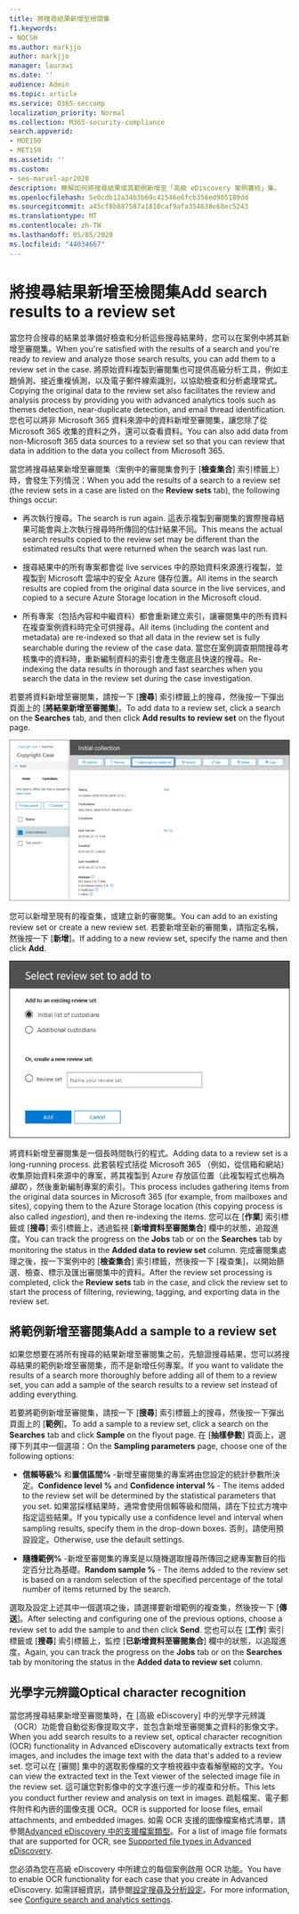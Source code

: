 ```yaml
---
title: 將搜尋結果新增至檢閱集
f1.keywords:
- NOCSH
ms.author: markjjo
author: markjjo
manager: laurawi
ms.date: ''
audience: Admin
ms.topic: article
ms.service: O365-seccomp
localization_priority: Normal
ms.collection: M365-security-compliance
search.appverid:
- MOE150
- MET150
ms.assetid: ''
ms.custom:
- seo-marvel-apr2020
description: 瞭解如何將搜尋結果或其範例新增至「高級 eDiscovery 案例審核」集。
ms.openlocfilehash: 5e0cdb12a34b3b69c41546e6fcb356ed905189dd
ms.sourcegitcommit: a45cf8b887587a1810caf9afa354638e68ec5243
ms.translationtype: MT
ms.contentlocale: zh-TW
ms.lasthandoff: 05/05/2020
ms.locfileid: "44034667"
---
```

# <a name="add-search-results-to-a-review-set"></a><span data-ttu-id="954f7-103">將搜尋結果新增至檢閱集</span><span class="sxs-lookup"><span data-stu-id="954f7-103">Add search results to a review set</span></span>

<span data-ttu-id="954f7-104">當您符合搜尋的結果並準備好檢查和分析這些搜尋結果時，您可以在案例中將其新增至審閱集。</span><span class="sxs-lookup"><span data-stu-id="954f7-104">When you're satisfied with the results of a search and you're ready to review and analyze those search results, you can add them to a review set in the case.</span></span> <span data-ttu-id="954f7-105">將原始資料複製到審閱集也可提供高級分析工具，例如主題偵測、接近重複偵測，以及電子郵件線索識別，以協助檢查和分析處理常式。</span><span class="sxs-lookup"><span data-stu-id="954f7-105">Copying the original data to the review set also facilitates the review and analysis process by providing you with advanced analytics tools such as themes detection, near-duplicate detection, and email thread identification.</span></span> <span data-ttu-id="954f7-106">您也可以將非 Microsoft 365 資料來源中的資料新增至審閱集，讓您除了從 Microsoft 365 收集的資料之外，還可以查看資料。</span><span class="sxs-lookup"><span data-stu-id="954f7-106">You can also add data from non-Microsoft 365 data sources to a review set so that you can review that data in addition to the data you collect from Microsoft 365.</span></span> 

<span data-ttu-id="954f7-107">當您將搜尋結果新增至審閱集（案例中的審閱集會列于 [**檢查集合**] 索引標籤上）時，會發生下列情況：</span><span class="sxs-lookup"><span data-stu-id="954f7-107">When you add the results of a search to a review set (the review sets in a case are listed on the **Review sets** tab), the following things occur:</span></span>

- <span data-ttu-id="954f7-108">再次執行搜尋。</span><span class="sxs-lookup"><span data-stu-id="954f7-108">The search is run again.</span></span> <span data-ttu-id="954f7-109">這表示複製到審閱集的實際搜尋結果可能會與上次執行搜尋時所傳回的估計結果不同。</span><span class="sxs-lookup"><span data-stu-id="954f7-109">This means the actual search results copied to the review set may be different than the estimated results that were returned when the search was last run.</span></span>

- <span data-ttu-id="954f7-110">搜尋結果中的所有專案都會從 live services 中的原始資料來源進行複製，並複製到 Microsoft 雲端中的安全 Azure 儲存位置。</span><span class="sxs-lookup"><span data-stu-id="954f7-110">All items in the search results are copied from the original data source in the live services, and copied to a secure Azure Storage location in the Microsoft cloud.</span></span>

- <span data-ttu-id="954f7-111">所有專案（包括內容和中繼資料）都會重新建立索引，讓審閱集中的所有資料在複查案例資料時完全可供搜尋。</span><span class="sxs-lookup"><span data-stu-id="954f7-111">All items (including the content and metadata) are re-indexed so that all data in the review set is fully searchable during the review of the case data.</span></span> <span data-ttu-id="954f7-112">當您在案例調查期間搜尋考核集中的資料時，重新編制資料的索引會產生徹底且快速的搜尋。</span><span class="sxs-lookup"><span data-stu-id="954f7-112">Re-indexing the data results in thorough and fast searches when you search the data in the review set during the case investigation.</span></span>

<span data-ttu-id="954f7-113">若要將資料新增至審閱集，請按一下 [**搜尋**] 索引標籤上的搜尋，然後按一下彈出頁面上的 [**將結果新增至審閱集**]。</span><span class="sxs-lookup"><span data-stu-id="954f7-113">To add data to a review set, click a search on the **Searches** tab, and then click **Add results to review set** on the flyout page.</span></span>

![將資料新增至審閱集](../media/c1b4fc00-7a15-4587-b9b0-ce594bb02e4d.png)

<span data-ttu-id="954f7-115">您可以新增至現有的複查集，或建立新的審閱集。</span><span class="sxs-lookup"><span data-stu-id="954f7-115">You can add to an existing review set or create a new review set.</span></span>  <span data-ttu-id="954f7-116">若要新增至新的審閱集，請指定名稱，然後按一下 [**新增**]。</span><span class="sxs-lookup"><span data-stu-id="954f7-116">If adding to a new review set, specify the name and then click **Add**.</span></span>

![選取複查集](../media/e8c6ab51-da8d-4c39-9b21-26bfdf453fb9.png)

<span data-ttu-id="954f7-118">將資料新增至審閱集是一個長時間執行的程式。</span><span class="sxs-lookup"><span data-stu-id="954f7-118">Adding data to a review set is a long-running process.</span></span> <span data-ttu-id="954f7-119">此套裝程式括從 Microsoft 365 （例如，從信箱和網站）收集原始資料來源中的專案，將其複製到 Azure 存放區位置（此複製程式也稱為*攝取*），然後重新編制專案的索引。</span><span class="sxs-lookup"><span data-stu-id="954f7-119">This process includes gathering items from the original data sources in Microsoft 365 (for example, from mailboxes and sites), copying them to the Azure Storage location (this copying process is also called *ingestion*), and then re-indexing the items.</span></span> <span data-ttu-id="954f7-120">您可以在 [**作業**] 索引標籤或 [**搜尋**] 索引標籤上，透過監視 [**新增資料至審閱集合**] 欄中的狀態，追蹤進度。</span><span class="sxs-lookup"><span data-stu-id="954f7-120">You can track the progress on the **Jobs** tab or on the **Searches** tab by monitoring the status in the **Added data to review set** column.</span></span> <span data-ttu-id="954f7-121">完成審閱集處理之後，按一下案例中的 [**檢查集合**] 索引標籤，然後按一下 [複查集]，以開始篩選、檢查、標示及匯出審閱集中的資料。</span><span class="sxs-lookup"><span data-stu-id="954f7-121">After the review set processing is completed, click the **Review sets** tab in the case, and click the review set to start the process of filtering, reviewing, tagging, and exporting data in the review set.</span></span>

## <a name="add-a-sample-to-a-review-set"></a><span data-ttu-id="954f7-122">將範例新增至審閱集</span><span class="sxs-lookup"><span data-stu-id="954f7-122">Add a sample to a review set</span></span>

<span data-ttu-id="954f7-123">如果您想要在將所有搜尋的結果新增至審閱集之前，先驗證搜尋結果，您可以將搜尋結果的範例新增至審閱集，而不是新增任何專案。</span><span class="sxs-lookup"><span data-stu-id="954f7-123">If you want to validate the results of a search more thoroughly before adding all of them to a review set, you can add a sample of the search results to a review set instead of adding everything.</span></span>

<span data-ttu-id="954f7-124">若要將範例新增至審閱集，請按一下 [**搜尋**] 索引標籤上的搜尋，然後按一下彈出頁面上的 [**範例**]。</span><span class="sxs-lookup"><span data-stu-id="954f7-124">To add a sample to a review set, click a search on the **Searches** tab and click **Sample** on the flyout page.</span></span> <span data-ttu-id="954f7-125">在 [**抽樣參數**] 頁面上，選擇下列其中一個選項：</span><span class="sxs-lookup"><span data-stu-id="954f7-125">On the **Sampling parameters** page, choose one of the following options:</span></span>

- <span data-ttu-id="954f7-126">**信賴等級%** 和**置信區間%** -新增至審閱集的專案將由您設定的統計參數所決定。</span><span class="sxs-lookup"><span data-stu-id="954f7-126">**Confidence level %** and **Confidence interval %** - The items added to the review set will be determined by the statistical parameters that you set.</span></span> <span data-ttu-id="954f7-127">如果當採樣結果時，通常會使用信賴等級和間隔，請在下拉式方塊中指定這些結果。</span><span class="sxs-lookup"><span data-stu-id="954f7-127">If you typically use a confidence level and interval when sampling results, specify them in the drop-down boxes.</span></span> <span data-ttu-id="954f7-128">否則，請使用預設設定。</span><span class="sxs-lookup"><span data-stu-id="954f7-128">Otherwise, use the default settings.</span></span>

- <span data-ttu-id="954f7-129">**隨機範例%** -新增至審閱集的專案是以隨機選取搜尋所傳回之總專案數目的指定百分比為基礎。</span><span class="sxs-lookup"><span data-stu-id="954f7-129">**Random sample %** - The items added to the review set is based on a random selection of the specified percentage of the total number of items returned by the search.</span></span>

<span data-ttu-id="954f7-130">選取及設定上述其中一個選項之後，請選擇要新增範例的複查集，然後按一下 [**傳送**]。</span><span class="sxs-lookup"><span data-stu-id="954f7-130">After selecting and configuring one of the previous options, choose a review set to add the sample to and then click **Send**.</span></span> <span data-ttu-id="954f7-131">您也可以在 [**工作**] 索引標籤或 [**搜尋**] 索引標籤上，監控 [**已新增資料至審閱集合**] 欄中的狀態，以追蹤進度。</span><span class="sxs-lookup"><span data-stu-id="954f7-131">Again, you can track the progress on the **Jobs** tab or on the **Searches** tab by monitoring the status in the **Added data to review set** column.</span></span>

## <a name="optical-character-recognition"></a><span data-ttu-id="954f7-132">光學字元辨識</span><span class="sxs-lookup"><span data-stu-id="954f7-132">Optical character recognition</span></span>

<span data-ttu-id="954f7-133">當您將搜尋結果新增至審閱集時，在 [高級 eDiscovery] 中的光學字元辨識（OCR）功能會自動從影像提取文字，並包含新增至審閱集之資料的影像文字。</span><span class="sxs-lookup"><span data-stu-id="954f7-133">When you add search results to a review set, optical character recognition (OCR) functionality in Advanced eDiscovery automatically extracts text from images, and includes the image text with the data that's added to a review set.</span></span> <span data-ttu-id="954f7-134">您可以在 [審閱] 集中的選取影像檔的文字檢視器中查看解壓縮的文字。</span><span class="sxs-lookup"><span data-stu-id="954f7-134">You can view the extracted text in the Text viewer of the selected image file in the review set.</span></span> <span data-ttu-id="954f7-135">這可讓您對影像中的文字進行進一步的複查和分析。</span><span class="sxs-lookup"><span data-stu-id="954f7-135">This lets you conduct further review and analysis on text in images.</span></span> <span data-ttu-id="954f7-136">疏鬆檔案、電子郵件附件和內嵌的圖像支援 OCR。</span><span class="sxs-lookup"><span data-stu-id="954f7-136">OCR is supported for loose files, email attachments, and embedded images.</span></span> <span data-ttu-id="954f7-137">如需 OCR 支援的圖像檔案格式清單，請參閱[Advanced eDiscovery 中的支援檔案類型](supported-filetypes-ediscovery20.md#image)。</span><span class="sxs-lookup"><span data-stu-id="954f7-137">For a list of image file formats that are supported for OCR, see [Supported file types in Advanced eDiscovery](supported-filetypes-ediscovery20.md#image).</span></span>

<span data-ttu-id="954f7-138">您必須為您在高級 eDiscovery 中所建立的每個案例啟用 OCR 功能。</span><span class="sxs-lookup"><span data-stu-id="954f7-138">You have to enable OCR functionality for each case that you create in Advanced eDiscovery.</span></span> <span data-ttu-id="954f7-139">如需詳細資訊，請參閱[設定搜尋及分析設定](configure-search-and-analytics-settings-in-advanced-ediscovery.md#optical-character-recognition-ocr)。</span><span class="sxs-lookup"><span data-stu-id="954f7-139">For more information, see [Configure search and analytics settings](configure-search-and-analytics-settings-in-advanced-ediscovery.md#optical-character-recognition-ocr).</span></span>
